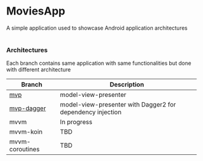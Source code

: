 # MoviesApp
A simple application used to showcase Android application architectures
<br>
<br>

### Architectures
Each branch contains same application with same functionalities but done with different architecture

| Branch | Description |
| ----- | ------------- |
| [mvp](https://github.com/juricaplesa/MoviesApp/tree/mvp) | model-view-presenter |
| [mvp-dagger](https://github.com/juricaplesa/MoviesApp/tree/mvp_dagger) | model-view-presenter with Dagger2 for dependency injection |
| mvvm | In progress |
| mvvm-koin | TBD |
| mvvm-coroutines | TBD |
